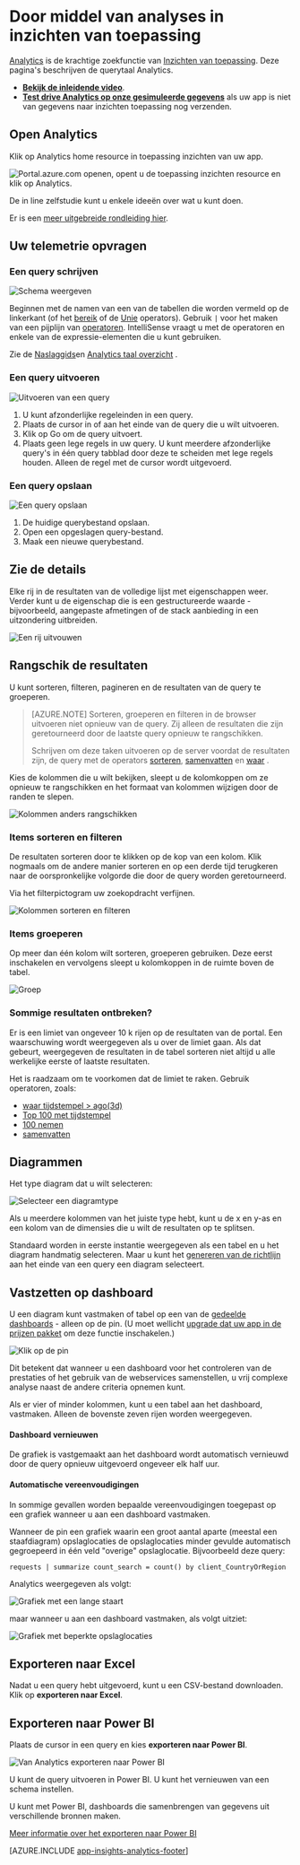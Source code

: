<properties 
    pageTitle="Met behulp van Analytics - de krachtige zoekfunctie van toepassing inzichten | Microsoft Azure" 
    description="Met behulp van de Analytics, krachtige diagnostische zoekfunctie van inzichten van toepassing. " 
    services="application-insights" 
    documentationCenter=""
    authors="danhadari" 
    manager="douge"/>

<tags 
    ms.service="application-insights" 
    ms.workload="tbd" 
    ms.tgt_pltfrm="ibiza" 
    ms.devlang="na" 
    ms.topic="article" 
    ms.date="10/21/2016" 
    ms.author="awills"/>


# <a name="using-analytics-in-application-insights"></a>Door middel van analyses in inzichten van toepassing


[Analytics](app-insights-analytics.md) is de krachtige zoekfunctie van [Inzichten van toepassing](app-insights-overview.md). Deze pagina's beschrijven de querytaal Analytics.

* **[Bekijk de inleidende video](https://applicationanalytics-media.azureedge.net/home_page_video.mp4)**.
* **[Test drive Analytics op onze gesimuleerde gegevens](https://analytics.applicationinsights.io/demo)** als uw app is niet van gegevens naar inzichten toepassing nog verzenden.

## <a name="open-analytics"></a>Open Analytics

Klik op Analytics home resource in toepassing inzichten van uw app.

![Portal.azure.com openen, opent u de toepassing inzichten resource en klik op Analytics.](./media/app-insights-analytics-using/001.png)

De in line zelfstudie kunt u enkele ideeën over wat u kunt doen.

Er is een [meer uitgebreide rondleiding hier](app-insights-analytics-tour.md).

## <a name="query-your-telemetry"></a>Uw telemetrie opvragen

### <a name="write-a-query"></a>Een query schrijven

![Schema weergeven](./media/app-insights-analytics-using/150.png)

Beginnen met de namen van een van de tabellen die worden vermeld op de linkerkant (of het [bereik](app-insights-analytics-reference.md#range-operator) of de [Unie](app-insights-analytics-reference.md#union-operator) operators). Gebruik `|` voor het maken van een pijplijn van [operatoren](app-insights-analytics-reference.md#queries-and-operators). IntelliSense vraagt u met de operatoren en enkele van de expressie-elementen die u kunt gebruiken.

Zie de [Naslaggids](app-insights-analytics-reference.md)en [Analytics taal overzicht](app-insights-analytics-tour.md) .

### <a name="run-a-query"></a>Een query uitvoeren

![Uitvoeren van een query](./media/app-insights-analytics-using/130.png)

1. U kunt afzonderlijke regeleinden in een query.
2. Plaats de cursor in of aan het einde van de query die u wilt uitvoeren.
3. Klik op Go om de query uitvoert.
4. Plaats geen lege regels in uw query. U kunt meerdere afzonderlijke query's in één query tabblad door deze te scheiden met lege regels houden. Alleen de regel met de cursor wordt uitgevoerd.

### <a name="save-a-query"></a>Een query opslaan

![Een query opslaan](./media/app-insights-analytics-using/140.png)

1. De huidige querybestand opslaan.
2. Open een opgeslagen query-bestand.
3. Maak een nieuwe querybestand.


## <a name="see-the-details"></a>Zie de details

Elke rij in de resultaten van de volledige lijst met eigenschappen weer. Verder kunt u de eigenschap die is een gestructureerde waarde - bijvoorbeeld, aangepaste afmetingen of de stack aanbieding in een uitzondering uitbreiden.

![Een rij uitvouwen](./media/app-insights-analytics-using/070.png)

 

## <a name="arrange-the-results"></a>Rangschik de resultaten

U kunt sorteren, filteren, pagineren en de resultaten van de query te groeperen.

> [AZURE.NOTE] Sorteren, groeperen en filteren in de browser uitvoeren niet opnieuw van de query. Zij alleen de resultaten die zijn geretourneerd door de laatste query opnieuw te rangschikken. 
> 
> Schrijven om deze taken uitvoeren op de server voordat de resultaten zijn, de query met de operators [sorteren](app-insights-analytics-reference.md#sort-operator), [samenvatten](app-insights-analytics-reference.md#summarize-operator) en [waar](app-insights-analytics-reference.md#where-operator) .

Kies de kolommen die u wilt bekijken, sleept u de kolomkoppen om ze opnieuw te rangschikken en het formaat van kolommen wijzigen door de randen te slepen.

![Kolommen anders rangschikken](./media/app-insights-analytics-using/030.png)

### <a name="sort-and-filter-items"></a>Items sorteren en filteren

De resultaten sorteren door te klikken op de kop van een kolom. Klik nogmaals om de andere manier sorteren en op een derde tijd terugkeren naar de oorspronkelijke volgorde die door de query worden geretourneerd.

Via het filterpictogram uw zoekopdracht verfijnen.

![Kolommen sorteren en filteren](./media/app-insights-analytics-using/040.png)



### <a name="group-items"></a>Items groeperen

Op meer dan één kolom wilt sorteren, groeperen gebruiken. Deze eerst inschakelen en vervolgens sleept u kolomkoppen in de ruimte boven de tabel.

![Groep](./media/app-insights-analytics-using/060.png)



### <a name="missing-some-results"></a>Sommige resultaten ontbreken?

Er is een limiet van ongeveer 10 k rijen op de resultaten van de portal. Een waarschuwing wordt weergegeven als u over de limiet gaan. Als dat gebeurt, weergegeven de resultaten in de tabel sorteren niet altijd u alle werkelijke eerste of laatste resultaten. 

Het is raadzaam om te voorkomen dat de limiet te raken. Gebruik operatoren, zoals:

* [waar tijdstempel > ago(3d)](app-insights-analytics-reference.md#where-operator)
* [Top 100 met tijdstempel](app-insights-analytics-reference.md#top-operator) 
* [100 nemen](app-insights-analytics-reference.md#take-operator)
* [samenvatten](app-insights-analytics-reference.md#summarize-operator) 



## <a name="diagrams"></a>Diagrammen

Het type diagram dat u wilt selecteren:

![Selecteer een diagramtype](./media/app-insights-analytics-using/230.png)

Als u meerdere kolommen van het juiste type hebt, kunt u de x en y-as en een kolom van de dimensies die u wilt de resultaten op te splitsen.

Standaard worden in eerste instantie weergegeven als een tabel en u het diagram handmatig selecteren. Maar u kunt het [genereren van de richtlijn](app-insights-analytics-reference.md#render-directive) aan het einde van een query een diagram selecteert.

## <a name="pin-to-dashboard"></a>Vastzetten op dashboard

U een diagram kunt vastmaken of tabel op een van de [gedeelde dashboards](app-insights-dashboards.md) - alleen op de pin. (U moet wellicht [upgrade dat uw app in de prijzen pakket](app-insights-pricing.md) om deze functie inschakelen.) 

![Klik op de pin](./media/app-insights-analytics-using/pin-01.png)

Dit betekent dat wanneer u een dashboard voor het controleren van de prestaties of het gebruik van de webservices samenstellen, u vrij complexe analyse naast de andere criteria opnemen kunt. 

Als er vier of minder kolommen, kunt u een tabel aan het dashboard, vastmaken. Alleen de bovenste zeven rijen worden weergegeven.


#### <a name="dashboard-refresh"></a>Dashboard vernieuwen

De grafiek is vastgemaakt aan het dashboard wordt automatisch vernieuwd door de query opnieuw uitgevoerd ongeveer elk half uur.

#### <a name="automatic-simplifications"></a>Automatische vereenvoudigingen

In sommige gevallen worden bepaalde vereenvoudigingen toegepast op een grafiek wanneer u aan een dashboard vastmaken.

Wanneer de pin een grafiek waarin een groot aantal aparte (meestal een staafdiagram) opslaglocaties de opslaglocaties minder gevulde automatisch gegroepeerd in één veld "overige" opslaglocatie. Bijvoorbeeld deze query:

    requests | summarize count_search = count() by client_CountryOrRegion

Analytics weergegeven als volgt:


![Grafiek met een lange staart](./media/app-insights-analytics-using/pin-07.png)

maar wanneer u aan een dashboard vastmaken, als volgt uitziet:


![Grafiek met beperkte opslaglocaties](./media/app-insights-analytics-using/pin-08.png)




## <a name="export-to-excel"></a>Exporteren naar Excel

Nadat u een query hebt uitgevoerd, kunt u een CSV-bestand downloaden. Klik op **exporteren naar Excel**.

## <a name="export-to-power-bi"></a>Exporteren naar Power BI

Plaats de cursor in een query en kies **exporteren naar Power BI**.

![Van Analytics exporteren naar Power BI](./media/app-insights-analytics-using/240.png)

U kunt de query uitvoeren in Power BI. U kunt het vernieuwen van een schema instellen.

U kunt met Power BI, dashboards die samenbrengen van gegevens uit verschillende bronnen maken.


[Meer informatie over het exporteren naar Power BI](app-insights-export-power-bi.md)



[AZURE.INCLUDE [app-insights-analytics-footer](../../includes/app-insights-analytics-footer.md)]

